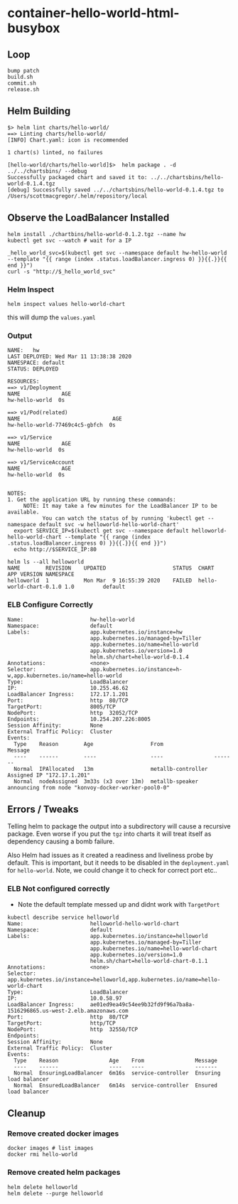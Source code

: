 # container-hello-world-html-busybox

## Loop

```shell
bump patch
build.sh
commit.sh
release.sh
```


## Helm Building

```shell
$> helm lint charts/hello-world/
==> Linting charts/hello-world/
[INFO] Chart.yaml: icon is recommended

1 chart(s) linted, no failures

[hello-world/charts/hello-world]$>  helm package . -d ../../chartsbins/ --debug
Successfully packaged chart and saved it to: ../../chartsbins/hello-world-0.1.4.tgz
[debug] Successfully saved ../../chartsbins/hello-world-0.1.4.tgz to /Users/scottmacgregor/.helm/repository/local
```

## Observe the LoadBalancer Installed

```
helm install ./chartbins/hello-world-0.1.2.tgz --name hw
kubectl get svc --watch # wait for a IP
```

```shell
_hello_world_svc=$(kubectl get svc --namespace default hw-hello-world --template "{{ range (index .status.loadBalancer.ingress 0) }}{{.}}{{ end }}")
curl -s "http://$_hello_world_svc"
```

### Helm Inspect

`helm inspect values hello-world-chart`

this will dump the `values.yaml`

### Output

```shell
NAME:   hw
LAST DEPLOYED: Wed Mar 11 13:38:38 2020
NAMESPACE: default
STATUS: DEPLOYED

RESOURCES:
==> v1/Deployment
NAME             AGE
hw-hello-world  0s

==> v1/Pod(related)
NAME                             AGE
hw-hello-world-77469c4c5-gbfch  0s

==> v1/Service
NAME             AGE
hw-hello-world  0s

==> v1/ServiceAccount
NAME             AGE
hw-hello-world  0s


NOTES:
1. Get the application URL by running these commands:
     NOTE: It may take a few minutes for the LoadBalancer IP to be available.
           You can watch the status of by running 'kubectl get --namespace default svc -w helloworld-hello-world-chart'
  export SERVICE_IP=$(kubectl get svc --namespace default helloworld-hello-world-chart --template "{{ range (index .status.loadBalancer.ingress 0) }}{{.}}{{ end }}")
  echo http://$SERVICE_IP:80
```

```shell
helm ls --all helloworld
NAME      	REVISION	UPDATED                 	STATUS	CHART                  	APP VERSION	NAMESPACE
helloworld	1       	Mon Mar  9 16:55:39 2020	FAILED	hello-world-chart-0.1.0	1.0        	default
```

### ELB Configure Correctly

```shell
Name:                     hw-hello-world
Namespace:                default
Labels:                   app.kubernetes.io/instance=hw
                          app.kubernetes.io/managed-by=Tiller
                          app.kubernetes.io/name=hello-world
                          app.kubernetes.io/version=1.0
                          helm.sh/chart=hello-world-0.1.4
Annotations:              <none>
Selector:                 app.kubernetes.io/instance=h-w,app.kubernetes.io/name=hello-world
Type:                     LoadBalancer
IP:                       10.255.46.62
LoadBalancer Ingress:     172.17.1.201
Port:                     http  80/TCP
TargetPort:               8005/TCP
NodePort:                 http  32052/TCP
Endpoints:                10.254.207.226:8005
Session Affinity:         None
External Traffic Policy:  Cluster
Events:
  Type    Reason        Age                  From                Message
  ----    ------        ----                 ----                -------
  Normal  IPAllocated   13m                  metallb-controller  Assigned IP "172.17.1.201"
  Normal  nodeAssigned  3m33s (x3 over 13m)  metallb-speaker     announcing from node "konvoy-docker-worker-pool0-0"
```

## Errors / Tweaks

Telling helm to package the output into a subdirectory will cause a recursive package. Even worse if you put the `tgz` into charts it will treat itself as dependency causing a bomb failure.

Also Helm had issues as it created a readiness and liveliness probe by default. This is important, but it needs to be disabled in the `deployment.yaml` for `hello-world`.  Note, we could change it to check for correct port etc..

### ELB **Not** configured correctly

* Note the default template messed up and didnt work with `TargetPort`

```shell
kubectl describe service helloworld
Name:                     helloworld-hello-world-chart
Namespace:                default
Labels:                   app.kubernetes.io/instance=helloworld
                          app.kubernetes.io/managed-by=Tiller
                          app.kubernetes.io/name=hello-world-chart
                          app.kubernetes.io/version=1.0
                          helm.sh/chart=hello-world-chart-0.1.1
Annotations:              <none>
Selector:                 app.kubernetes.io/instance=helloworld,app.kubernetes.io/name=hello-world-chart
Type:                     LoadBalancer
IP:                       10.0.58.97
LoadBalancer Ingress:     ae01ed9ea49c54ee9b32fd9f96a7ba8a-1516296865.us-west-2.elb.amazonaws.com
Port:                     http  80/TCP
TargetPort:               http/TCP
NodePort:                 http  32550/TCP
Endpoints:
Session Affinity:         None
External Traffic Policy:  Cluster
Events:
  Type    Reason                Age    From                Message
  ----    ------                ----   ----                -------
  Normal  EnsuringLoadBalancer  6m16s  service-controller  Ensuring load balancer
  Normal  EnsuredLoadBalancer   6m14s  service-controller  Ensured load balancer
  ```

## Cleanup

### Remove created docker images

```
docker images # list images
docker rmi hello-world
```

### Remove created helm packages

```
helm delete helloworld
helm delete --purge helloworld
```
